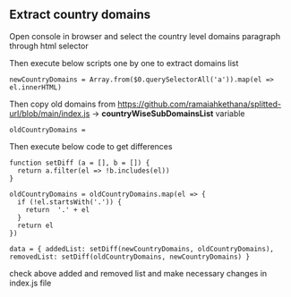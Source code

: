 ## Extract country domains

Open console in browser and select the country level domains paragraph through html selector

Then execute below scripts one by one to extract domains list

```
newCountryDomains = Array.from($0.querySelectorAll('a')).map(el => el.innerHTML)
```

Then copy old domains from https://github.com/ramaiahkethana/splitted-url/blob/main/index.js -> **countryWiseSubDomainsList** variable
```
oldCountryDomains = 
```

Then execute below code to get differences
```
function setDiff (a = [], b = []) {
  return a.filter(el => !b.includes(el))
}

oldCountryDomains = oldCountryDomains.map(el => {
  if (!el.startsWith('.')) {
    return  '.' + el
  }
  return el
})

data = { addedList: setDiff(newCountryDomains, oldCountryDomains), removedList: setDiff(oldCountryDomains, newCountryDomains) }
```

check above added and removed list and make necessary changes in index.js file
